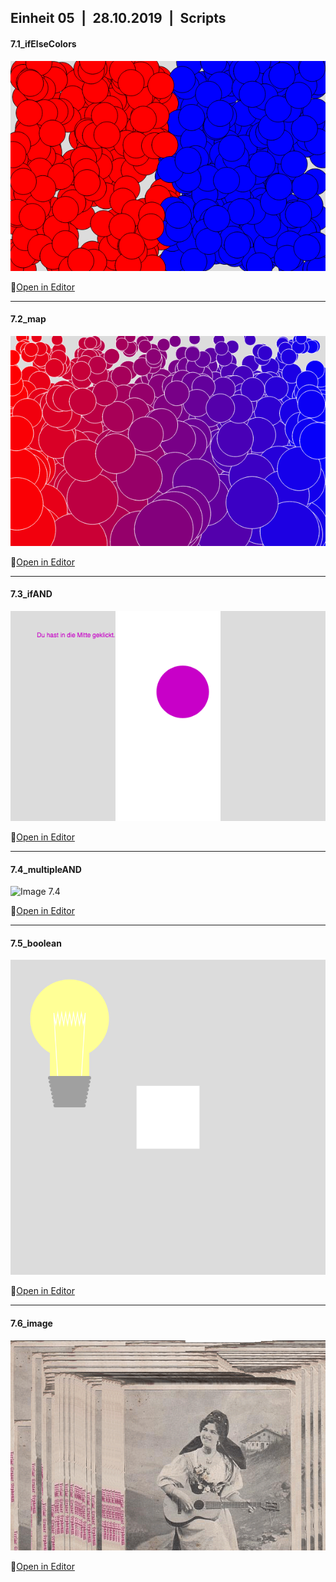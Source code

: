 ## Einheit 05&ensp;|&ensp;28.10.2019&ensp;|&ensp;Scripts

#### 7.1_ifElseColors

![Image 7.1](media/7_1.png)

🔗[Open in Editor](https://editor.p5js.org/trych/sketches/54xnzUq2q)

---

#### 7.2_map

![Image 7.2](media/7_2.png)

🔗[Open in Editor](https://editor.p5js.org/trych/sketches/VWZeZo_tY)

---

#### 7.3_ifAND

![Image 7.3](media/7_3.png)

🔗[Open in Editor](https://editor.p5js.org/trych/sketches/KIQB5YtSC)

---

#### 7.4_multipleAND

![Image 7.4](media/7_4.gif)

🔗[Open in Editor](https://editor.p5js.org/trych/sketches/2fC6amGJg)

---

#### 7.5_boolean

![Image 7.5](media/7_5.png)

🔗[Open in Editor](https://editor.p5js.org/trych/sketches/x98j3nHCT)

---

#### 7.6_image

![Image 7.6](media/7_6.png)

🔗[Open in Editor](https://editor.p5js.org/trych/sketches/zhxXU5EzB)
